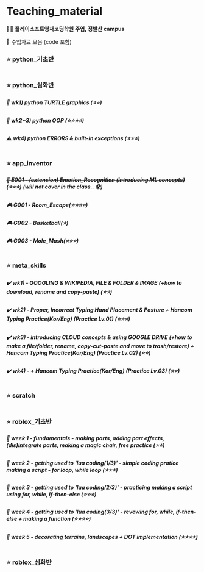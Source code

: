# Teaching_material
👨‍🏫 <b>플레이소프트영재코딩학원 주엽, 정발산 campus</b>

👏 수업자료 모음 (code 포함)

### ⭐️ python_기초반

#

### ⭐️ python_심화반
##### 🐢 wk1) python TURTLE graphics (⭐️⭐️)
##### 👜 wk2~3) python OOP (⭐️⭐️⭐️⭐️)
##### ⚠️ wk4) python ERRORS & built-in exceptions (⭐️⭐️⭐️)

#

### ⭐️ app_inventor
##### ~~🌿 E001 - (extension) Emotion_Recognition (introducing ML concepts)(⭐⭐⭐)~~ (will not cover in the class.. 😰)

##### 🎮 G001 - Room_Escape(⭐⭐⭐⭐)
##### 🎮 G002 - Basketball(⭐)
##### 🎮 G003 - Mole_Mash(⭐⭐⭐)


#

### ⭐️ meta_skills
##### ✔️ wk1) - GOOGLING & WIKIPEDIA, FILE & FOLDER & IMAGE (+how to download, rename and copy-paste) (⭐️⭐️)
##### ✔️ wk2) - Proper, Incorrect Typing Hand Placement & Posture + Hancom Typing Practice(Kor/Eng) (Practice Lv.01) (⭐️⭐️⭐️)
##### ✔️ wk3) - introducing CLOUD concepts & using GOOGLE DRIVE (+how to make a file/folder, rename, copy-cut-paste and move to trash/restore) + Hancom Typing Practice(Kor/Eng) (Practice Lv.02) (⭐️⭐️)
##### ✔️ wk4) - + Hancom Typing Practice(Kor/Eng) (Practice Lv.03) (⭐️⭐️)

#

### ⭐️ scratch

#

### ⭐️ roblox_기초반
##### 📌 week 1 - fundamentals - making parts, adding part effects, (dis)integrate parts, making a magic chair, free practice (⭐️⭐️)
##### 📌 week 2 - getting used to 'lua coding(1/3)' - simple coding pratice making a script - for loop, while loop (⭐️⭐️⭐️)
##### 📌 week 3 - getting used to 'lua coding(2/3)' - practicing making a script using for, while, if-then-else (⭐️⭐️⭐️)
##### 📌 week 4 - getting used to 'lua coding(3/3)' - revewing for, while, if-then-else + making a function (⭐️⭐️⭐️⭐️)
##### 📌 week 5 - decorating terrains, landscapes + DOT implementation (⭐️⭐️⭐️⭐️)
#

### ⭐️ roblox_심화반

#
